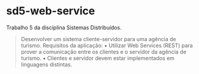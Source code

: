 # sd5-web-service

Trabalho 5 da disciplina Sistemas Distribuídos. 

> Desenvolver um sistema cliente-servidor para uma agência de turismo. Requisitos da aplicação:
> ▪ Utilizar Web Services (REST) para prover a comunicação entre os clientes e o servidor da agência de turismo.
> ▪ Clientes e servidor devem estar implementados em linguagens distintas.
